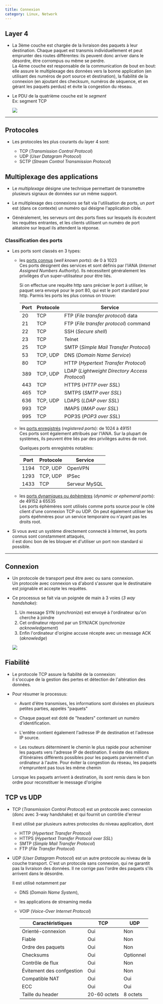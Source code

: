 ```yaml
---
title: Connexion
category: Linux, Network
---
```


## Layer 4

* La 3ème couche est chargée de la livraison des paquets à leur destination. Chaque paquet est transmis individuellement et peut emprunter des routes différentes: ils peuvent donc arriver dans le désordre, être corrompus ou même se perdre.  
  La 4ème couche est responsable de la communication de bout en bout: elle assure le multiplexage des données vers la bonne application (en utilisant des numéros de port source et destination), la fiabilité de la connexion (en ajoutant des checksum, numéros de séquence, et en gérant les paquets perdus) et évite la congestion du réseau.

* Le PDU de la quatrième couche est le *segment*  
  Ex: segment TCP

  ![](https://i.imgur.com/NVk3qrT.png)

---

## Protocoles

* Les protocoles les plus courants du layer 4 sont:

    - TCP (*Transmission Control Protocol*)
    - UDP (*User Datagram Protocol*)
    - SCTP (*Stream Control Transmission Protocol*)

## Multiplexage des applications

* Le *multiplexage* désigne une technique permettant de transmettre plusieurs signaux de données sur un même support.

* Le multiplexage des connexions se fait via l'utilisation de ports, un *port* est (dans ce contexte) un numéro qui désigne l'application cible.  

* Généralement, les serveurs ont des ports fixes sur lesquels ils écoutent les requêtes entrantes, et les clients utilisent un numéro de port aléatoire sur lequel ils attendent la réponse.

### Classification des ports

* Les ports sont classés en 3 types:

  - les <ins>ports connus</ins> (*well known ports*): de 0 à 1023  
    Ces ports désignent des services et sont définis par l'IANA (*Internet Assigned Numbers Authority*). Ils nécessitent généralement les privilèges d'un super-utilisateur pour être liés.

    Si on effectue une requête http sans préciser le port à utiliser, le paquet sera envoyé pour le port 80, qui est le port standard pour http. Parmis les ports les plus connus on trouve:

    | Port | Protocole | Service
    |---   |---        |---
    | 20   | TCP       | FTP (*File transfer protocol*) data
    | 21   | TCP       | FTP (*File transfer protocol*) command
    | 22   | TCP       | SSH (*Secure shell*)
    | 23   | TCP       | Telnet
    | 25   | TCP       | SMTP (*Simple Mail Transfer Protocol*)
    | 53   | TCP, UDP  | DNS (*Domain Name Service*)
    | 80   | TCP       | HTTP (*Hypertext Transfer Protocol*)
    | 389  | TCP, UDP  | LDAP (*Lightweight Directory Access Protocol*)
    | 443  | TCP       | HTTPS (*HTTP over SSL*)
    | 465  | TCP       | SMTPS (*SMTP over SSL*)
    | 636  | TCP, UDP  | LDAPS (*LDAP over SSL*)
    | 993  | TCP       | IMAPS (*IMAP over SSL*)
    | 995  | TCP       | POP3S (*POP3 over SSL*)

  - les <ins>ports enregistrés</ins> (*registered ports*): de 1024 à 49151  
    Ces ports sont également attribués par l'IANA. Sur la plupart de systèmes, ils peuvent être liés par des privilèges autres de root.

    Quelques ports enregistrés notables:

    | Port | Protocole | Service
    |---   |---        |---
    | 1194 | TCP, UDP  | OpenVPN
    | 1293 | TCP, UDP  | IPSec
    | 1433 | TCP       | Serveur MySQL

  - les <ins>ports dynamiques ou éphèmères</ins> (*dynamic or ephemeral ports*): de 49152 à 65535  
    Les ports éphèmères sont utilisés comme ports source pour le côté client d'une connexion TCP ou UDP. On peut également utiliser les ports épéhmères pour un service temporaire ou n'ayant pas les droits root.

* Si vous avez un système directement connecté à Internet, les ports connus sont constamment attaqués,  
  il est donc bon de les bloquer et d'utiliser un port non standard si possible.

---

## Connexion

* Un protocole de transport peut être avec ou sans connexion.  
  Un protocole avec connexion va d'abord s'assurer que le destinataire est joignable et accepte les requêtes.

* Ce processus se fait via un poignée de main à 3 voies (*3 way handshake*):

  1. Un message SYN (*synchronize*) est envoyé à l'ordinateur qu'on cherche à joindre
  2. Cet ordinateur répond par un SYN/ACK (*synchronize acknowledgement*)
  3. Enfin l'ordinateur d'origine accuse récepte avec un message ACK (*aknowledge*)

  ![](https://i.imgur.com/JLXZ8gZ.png)

## Fiabilité

* Le protocole TCP assure la fiabilité de la connexion:  
  il s'occupe de la gestion des pertes et détection de l'altération des données.

* Pour résumer le processus:

  - Avant d'être transmises, les informations sont divisées en plusieurs petites parties, appelés "paquets"

  - Chaque paquet est doté de "headers" contenant un numéro d'identification.

  - L'entête contient également l'adresse IP de destination et l'adresse IP source.

  - Les routeurs déterminent le chemin le plus rapide pour acheminer les paquets vers l'adresse IP de destination. Il existe des millions d'itinéraires différents possibles pour les paquets parviennent d'un ordinateur à l'autre. Pour éviter la congestion du réseau, les paquets n'empruntent pas tous les même chemin

   Lorsque les paquets arrivent à destination, ils sont remis dans le bon ordre pour reconstituer le message d'origine

## TCP vs UDP

* TCP (*Transmission Control Protocol*) est un protocole avec connexion (donc avec 3-way handshake) et qui fournit un contrôle d'erreur

  Il est utilisé par plusieurs autres protocoles du niveau application, dont
  - HTTP (*Hypertext Transfer Protocol*)
  - HTTPS (*Hypertext Transfer Protocol over SSL*)
  - SMTP (*Simple Mail Transfer Protocol*)
  - FTP (*File Transfer Protocol*)

* UDP (*User Datagram Protocol*) est un autre protocole au niveau de la couche transport. C'est un protocole sans connexion, qui ne garantit pas la livraison des données. Il ne corrige pas l'ordre des paquets s'ils arrivent dans le désordre.

  Il est utilisé notamment par
  - DNS (*Domain Name System*),
  - les applications de streaming media
  - VOIP (*Voice-Over Internet Protocol*)

    | Caractéristiques | TCP | UDP
    |--- |--- |---
    | Orienté-connexion | Oui | Non
    | Fiable | Oui | Non
    | Ordre des paquets | Oui | Non
    | Checksums | Oui | Optionnel
    | Contrôle de flux | Oui | Non
    | Évitement des confgestion | Oui | Non
    | Compatible NAT | Oui | Oui
    | ECC | Oui | Oui
    | Taille du header | 20-60 octets | 8 octets
